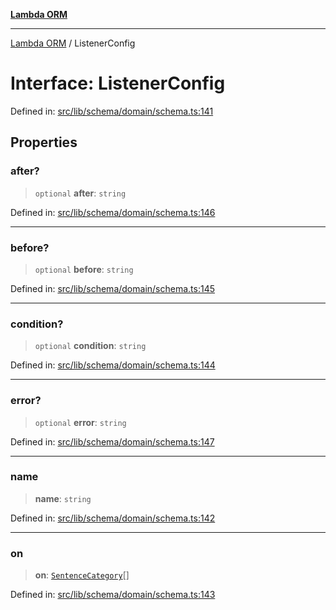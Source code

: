 [**Lambda ORM**](../README.md)

***

[Lambda ORM](../README.md) / ListenerConfig

# Interface: ListenerConfig

Defined in: [src/lib/schema/domain/schema.ts:141](https://github.com/lambda-orm/lambdaorm-base/blob/5f10bdc7d0f008296efbcbe89bc2bf1ed03aaaef/src/lib/schema/domain/schema.ts#L141)

## Properties

### after?

> `optional` **after**: `string`

Defined in: [src/lib/schema/domain/schema.ts:146](https://github.com/lambda-orm/lambdaorm-base/blob/5f10bdc7d0f008296efbcbe89bc2bf1ed03aaaef/src/lib/schema/domain/schema.ts#L146)

***

### before?

> `optional` **before**: `string`

Defined in: [src/lib/schema/domain/schema.ts:145](https://github.com/lambda-orm/lambdaorm-base/blob/5f10bdc7d0f008296efbcbe89bc2bf1ed03aaaef/src/lib/schema/domain/schema.ts#L145)

***

### condition?

> `optional` **condition**: `string`

Defined in: [src/lib/schema/domain/schema.ts:144](https://github.com/lambda-orm/lambdaorm-base/blob/5f10bdc7d0f008296efbcbe89bc2bf1ed03aaaef/src/lib/schema/domain/schema.ts#L144)

***

### error?

> `optional` **error**: `string`

Defined in: [src/lib/schema/domain/schema.ts:147](https://github.com/lambda-orm/lambdaorm-base/blob/5f10bdc7d0f008296efbcbe89bc2bf1ed03aaaef/src/lib/schema/domain/schema.ts#L147)

***

### name

> **name**: `string`

Defined in: [src/lib/schema/domain/schema.ts:142](https://github.com/lambda-orm/lambdaorm-base/blob/5f10bdc7d0f008296efbcbe89bc2bf1ed03aaaef/src/lib/schema/domain/schema.ts#L142)

***

### on

> **on**: [`SentenceCategory`](../enumerations/SentenceCategory.md)[]

Defined in: [src/lib/schema/domain/schema.ts:143](https://github.com/lambda-orm/lambdaorm-base/blob/5f10bdc7d0f008296efbcbe89bc2bf1ed03aaaef/src/lib/schema/domain/schema.ts#L143)
